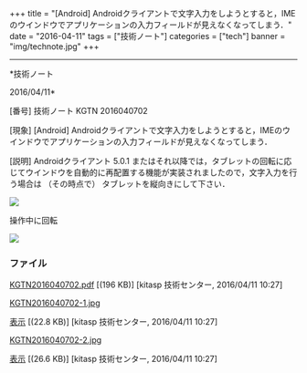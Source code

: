 ﻿+++
title = "[Android] Androidクライアントで文字入力をしようとすると，IMEのウインドウでアプリケーションの入力フィールドが見えなくなってしまう．"
date = "2016-04-11"
tags = ["技術ノート"]
categories = ["tech"]
banner = "img/technote.jpg"
+++

-----------------------------------------------------------------------------------------------------------------------------

*技術ノート

2016/04/11*


[番号]
技術ノート KGTN 2016040702

[現象]
[Android]
Androidクライアントで文字入力をしようとすると，IMEのウインドウでアプリケーションの入力フィールドが見えなくなってしまう．

[説明]
Androidクライアント 5.0.1
またはそれ以降では，タブレットの回転に応じてウインドウを自動的に再配置する機能が実装されましたので，文字入力を行う場合は
（その時点で） タブレットを縦向きにして下さい．

![](http://techreport.kitasp.net/attachments/download/2551/KGTN2016040702-1.jpg)

操作中に回転

![](http://techreport.kitasp.net/attachments/download/2552/KGTN2016040702-2.jpg)


### ファイル

 
 


[KGTN2016040702.pdf](http://techreport.kitasp.net/attachments/download/2550/KGTN2016040702.pdf)
 [(196 KB)] [kitasp 技術センター, 2016/04/11
10:27]

[KGTN2016040702-1.jpg](http://techreport.kitasp.net/attachments/download/2551/KGTN2016040702-1.jpg)

[表示](http://techreport.kitasp.net/attachments/2551/KGTN2016040702-1.jpg "表示")
 [(22.8 KB)] [kitasp 技術センター, 2016/04/11
10:27]

[KGTN2016040702-2.jpg](http://techreport.kitasp.net/attachments/download/2552/KGTN2016040702-2.jpg)

[表示](http://techreport.kitasp.net/attachments/2552/KGTN2016040702-2.jpg "表示")
 [(26.6 KB)] [kitasp 技術センター, 2016/04/11
10:27]


 


 

